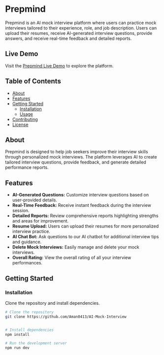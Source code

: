 # Prepmind

Prepmind is an AI mock interview platform where users can practice mock interviews tailored to their experience, role, and job description. Users can upload their resumes, receive AI-generated interview questions, provide answers, and receive real-time feedback and detailed reports.

## Live Demo

Visit the [Prepmind Live Demo](https://prepmind.vercel.app/) to explore the platform.

## Table of Contents

- [About](#about)
- [Features](#features)
- [Getting Started](#getting-started)
  - [Installation](#installation)
  - [Usage](#usage)
- [Contributing](#contributing)
- [License](#license)

## About

Prepmind is designed to help job seekers improve their interview skills through personalized mock interviews. The platform leverages AI to create tailored interview questions, provide feedback, and generate detailed performance reports.

## Features

- **AI-Generated Questions:** Customize interview questions based on user-provided details.
- **Real-Time Feedback:** Receive instant feedback during the interview session.
- **Detailed Reports:** Review comprehensive reports highlighting strengths and areas for improvement.
- **Resume Upload:** Users can upload their resumes for more personalized interview practice.
- **AI Chat Bot:** Ask questions to our AI chatbot for additional interview tips and guidance.
- **Delete Mock Interviews:** Easily manage and delete your mock interviews.
- **Overall Rating:** View the overall rating of all your interview performances.

## Getting Started

### Installation

Clone the repository and install dependencies.

```bash
# Clone the repository
git clone https://github.com/Aman0413/AI-Mock-Interview


# Install dependencies
npm install

# Run the development server
npm run dev
```
